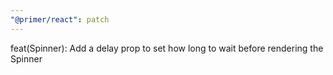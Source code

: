 ```yaml
---
"@primer/react": patch
---
```


feat(Spinner): Add a delay prop to set how long to wait before rendering the Spinner
